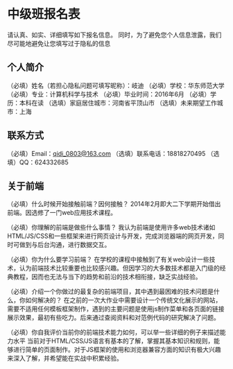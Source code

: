 # 中级班报名表

请认真、如实、详细填写如下报名信息。
同时，为了避免您个人信息泄露，我们尽可能地避免让您填写过于隐私的信息

## 个人简介

（必填）姓名（若担心隐私问题可填写昵称）：岐迪
（必填）学校：华东师范大学
（必填）专业：计算机科学与技术
（必填）毕业时间：2016年6月
（必填）学历：本科在读
（选填）家庭居住城市：河南省平顶山市
（选填）未来期望工作城市：上海

## 联系方式

（必填）Email：qidi_0803@163.com
（选填）联系电话：18818270495
（选填）QQ：624332685

## 关于前端

（必填）什么时候开始接触前端？因何接触？
  2014年2月即大二下学期开始借出前端。因选修了一门web应用技术课程。

（必填）你理解的前端是做些什么事情？
  我认为前端是使用许多web技术诸如HTML/JS/CSS和一些框架来进行网页设计与开发，完成浏览器端的网页开发，同时可做到与后台沟通，进行数据交互。
  
（必填）你为什么要学习前端？
  在学校的课程中接触到了有关web设计一些技术，认为前端技术比较重要也比较感兴趣。但因学习的大多数技术都是入门级的经典教程，因而也无法与当下的趋势和前沿的技术相衔接，缺乏实战经验。

（必填）介绍一个你做过的最复杂的前端项目，其中遇到最困难的技术问题是什么，你如何解决的？
  在之前的一次大作业中需要设计一个传统文化展示的网站，需要不适用任何模板框架制作，遇到的主要问题是使用js制作菜单和各页面的链接展示效果，最初有些吃力。后来通过查阅资料和对范例代码的研究解决了问题。

（必填）你自我评价当前你的前端技术能力如何，可以举一些详细的例子来描述能力水平
  当前对于HTML/CSS/JS语言有基本的了解，掌握其基本知识和规则，能够进行简单的页面制作。对于JS框架的使用和浏览器兼容方面的知识有极大兴趣来深入了解，并希望能在实战中积累经验。

